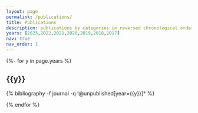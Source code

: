 ```yaml
---
layout: page
permalink: /publications/
title: Publications
description: publications by categories in reversed chronological order. generated by jekyll-scholar.
years: [2023,2022,2021,2020,2019,2018,2017]
nav: true
nav_order: 1
---
```

<!-- _pages/publications.md -->
<div class="publications">


{%- for y in page.years %}
  <h2 class="year">{{y}}</h2>
  {% bibliography -f journal -q !@unpublished[year={{y}}]* %}
  
{% endfor %}

</div>
